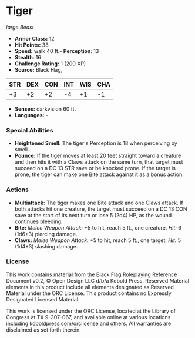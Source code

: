 # Tiger

*large* *Beast*

- **Armor Class:** 12
- **Hit Points:** 38 
- **Speed:** walk 40 ft.- **Perception**: 13
- **Stealth**: 16
- **Challenge Rating:** 1 (200 XP)
- **Source:** Black Flag,

| STR | DEX | CON | INT | WIS | CHA |
| --- | --- | --- | --- | --- | --- |
| +3 | +2 | +2 | -4 | +1 | -1 |

- **Senses:** darkvision 60 ft.
- **Languages:** -

### Special Abilities

- **Heightened Smell:** The tiger's Perception is 18 when perceiving by smell.
- **Pounce:** If the tiger moves at least 20 feet straight toward a creature and then hits it with a Claws attack on the same turn, that target must succeed on a DC 13 STR save or be knocked prone. If the target is prone, the tiger can make one Bite attack against it as a bonus action.

### Actions

- **Multiattack:** The tiger makes one Bite attack and one Claws attack. If both attacks hit one creature, the target must succeed on a DC 13 CON save at the start of its next turn or lose 5 (2d4) HP, as the wound continues bleeding.
- **Bite:** _Melee Weapon Attack:_ +5 to hit, reach 5 ft., one creature. _Hit:_ 6 (1d6+3) piercing damage.
- **Claws:** _Melee Weapon Attack:_ +5 to hit, reach 5 ft., one target. _Hit:_ 5 (1d4+3) slashing damage.


### License

This work contains material from the Black Flag Roleplaying Reference Document v0.2, © Open Design LLC d/b/a Kobold Press. Reserved Material elements in this product include all elements designated as Reserved Material under the ORC License. This product contains no Expressly Designated Licensed Material.

This work is licensed under the ORC License, located at the Library of Congress at TX 9-307-067, and available online at various locations including koboldpress.com/orclicense and others. All warranties are disclaimed as set forth therein.
